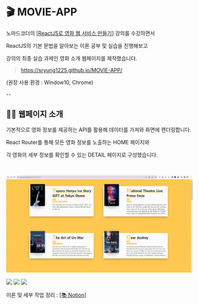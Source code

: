 # 🎬 MOVIE-APP

노마드코더의 [[ReactJS로 영화 웹 서비스 만들기](https://nomadcoders.co/react-for-beginners)] 강의를 수강하면서 <br>

ReactJS의 기본 문법을 알아보는 이론 공부 및 실습을 진행해보고 <br>

강의의 최종 실습 과제인 영화 소개 웹페이지를 제작했습니다.

> https://sryung1225.github.io/MOVIE-APP/

(권장 사용 환경 : Window10, Chrome)

--

## 💁‍♀️ 웹페이지 소개

기본적으로 영화 정보를 제공하는 API를 활용해 데이터를 가져와 화면에 렌더링합니다. <br>

React Router를 통해 모든 영화 정보를 노출하는 HOME 페이지와 <br>

각 영화의 세부 정보를 확인할 수 있는 DETAIL 페이지로 구성했습니다. <br>

<br>

![무비앱](./assets/movie-app-gif.gif)<br>

<img src="https://img.shields.io/badge/React-61DAFB?style=flat-square&logo=React&logoColor=black"/>
<img src="https://img.shields.io/badge/JavaScript-F7DF1E?style=flat-square&logo=javascript&logoColor=black"/>
<img src="https://img.shields.io/badge/Styled_Components-DB7093?style=flat-square&logo=styled-components&logoColor=white"/>

<br>

이론 및 세부 작업 정리 : [[📚 Notion](https://eve1225.notion.site/7-PRACTICE-MOVIE-APP-adde4940f1364dc38fbb3f6be141706c?pvs=4)] <br>
